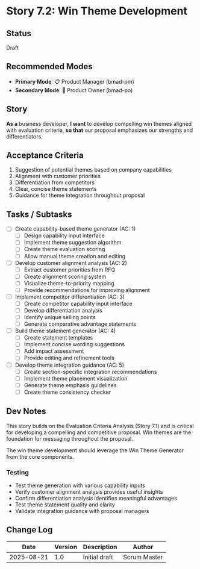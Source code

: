 # Story 7.2: Win Theme Development

## Status

Draft

## Recommended Modes

- **Primary Mode**: 📋 Product Manager (bmad-pm)
- **Secondary Mode**: 📝 Product Owner (bmad-po)

## Story

**As a** business developer,
**I want** to develop compelling win themes aligned with evaluation criteria,
**so that** our proposal emphasizes our strengths and differentiators.

## Acceptance Criteria

1. Suggestion of potential themes based on company capabilities
2. Alignment with customer priorities
3. Differentiation from competitors
4. Clear, concise theme statements
5. Guidance for theme integration throughout proposal

## Tasks / Subtasks

- [ ] Create capability-based theme generator (AC: 1)
  - [ ] Design capability input interface
  - [ ] Implement theme suggestion algorithm
  - [ ] Create theme evaluation scoring
  - [ ] Allow manual theme creation and editing
- [ ] Develop customer alignment analysis (AC: 2)
  - [ ] Extract customer priorities from RFQ
  - [ ] Create alignment scoring system
  - [ ] Visualize theme-to-priority mapping
  - [ ] Provide recommendations for improving alignment
- [ ] Implement competitor differentiation (AC: 3)
  - [ ] Create competitor capability input interface
  - [ ] Develop differentiation analysis
  - [ ] Identify unique selling points
  - [ ] Generate comparative advantage statements
- [ ] Build theme statement generator (AC: 4)
  - [ ] Create statement templates
  - [ ] Implement concise wording suggestions
  - [ ] Add impact assessment
  - [ ] Provide editing and refinement tools
- [ ] Develop theme integration guidance (AC: 5)
  - [ ] Create section-specific integration recommendations
  - [ ] Implement theme placement visualization
  - [ ] Generate theme emphasis guidelines
  - [ ] Create theme consistency checker

## Dev Notes

This story builds on the Evaluation Criteria Analysis (Story 7.1) and is critical for developing a compelling and competitive proposal. Win themes are the foundation for messaging throughout the proposal.

The win theme development should leverage the Win Theme Generator from the core components.

### Testing

- Test theme generation with various capability inputs
- Verify customer alignment analysis provides useful insights
- Confirm differentiation analysis identifies meaningful advantages
- Test theme statement quality and clarity
- Validate integration guidance with proposal managers

## Change Log

| Date       | Version | Description   | Author       |
| ---------- | ------- | ------------- | ------------ |
| 2025-08-21 | 1.0     | Initial draft | Scrum Master |
